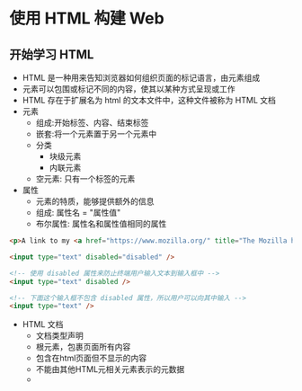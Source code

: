 # 使用 HTML 构建 Web

## 开始学习 HTML

- HTML 是一种用来告知浏览器如何组织页面的标记语言，由元素组成
- 元素可以包围或标记不同的内容，使其以某种方式呈现或工作
- HTML 存在于扩展名为 html 的文本文件中，这种文件被称为 HTML 文档
- 元素
  - 组成:开始标签、内容、结束标签
  - 嵌套:将一个元素置于另一个元素中
  - 分类
    - 块级元素
    - 内联元素
  - 空元素: 只有一个标签的元素
- 属性
  - 元素的特质，能够提供额外的信息
  - 组成: 属性名 = "属性值"
  - 布尔属性: 属性名和属性值相同的属性

```HTML
<p>A link to my <a href="https://www.mozilla.org/" title="The Mozilla homepage" target="_blank">favorite website</a>.</p>

<input type="text" disabled="disabled" />

<!-- 使用 disabled 属性来防止终端用户输入文本到输入框中 -->
<input type="text" disabled />

<!-- 下面这个输入框不包含 disabled 属性，所以用户可以向其中输入 -->
<input type="text" />

```

- HTML 文档
  - <!DOCTYPE html> 文档类型声明
  - <html> 根元素，包裹页面所有内容
  - <head> 包含在html页面但不显示的内容
  - <meta> 不能由其他HTML元相关元素表示的元数据
  - <title> 页面标题
  - <body> 所有显示在页面上的内容

```html
<!DOCTYPE html>
<html lang="zh-CN">
  <head>
    <meta charset="utf-8" />
    <title>我的测试站点</title>
  </head>
  <body>
    <p>这是我的页面</p>
  </body>
</html>
```

- 空白处理
  - HTML 对于空白，会将连续出现的空白字符减少为一个单独的空白符
- 实体引用
  - 对于在 HTML 中的特殊字符，如果需要在页面以原本形式展示，需要使用特殊的编码，也就是字符引用
  - 每个字符引用以符号&开头，以分号；结束

## HTML 元信息

- html 元信息包含在 head 元素中，包含页面加载后不会在浏览器中显示的信息
- title 元素
  - 表示整个 HTML 文档的标题
  - 页面被收藏时，作为建议的书签名
- meta 元素
  - charset 属性可以指定文档中的字符编码
  - name 属性指定 meta 元素的类型，说明该元素包含了什么类型的信息
  - content 属性制定了实际的元数据内容
    - 通常当 name 为 description 时，content 内容被显示为搜索引擎显示的结果页
- 增加自定义图标

  - 保存图片，以 ico、gif 或 png 后缀
  - 通过 link 元素导入，rel 属性指定图标形式

- 在 HTML 中应用 CSS 和 Javascript
  - CSS: 使用 link 元素
    - rel 属性等于 stylesheet 表示样式表
    - href 属性包含样式表的路径
  - Javascript: 使用 script 元素
    - src 属性指向脚本路径
    - defer 属性表示解析 HTML 之后再加载脚本
  ```html
  <!DOCTYPE html>
  <html lang="en-US">
    <head>
      <meta charset="utf-8" />
      <meta name="viewport" content="width=device-width" />
      <title>&lt;title&gt; element</title>
      <meta name="author" content="Chris Mills" />
      <meta
        name="description"
        content="The MDN Web Docs Learning Area aims to provide
        complete beginners to the Web with all they need to know to get
        started with developing web sites and applications."
      />
      <link rel="stylesheet" href="style.css" />
      <script src="script.js" defer></script>
    </head>
    <body>
      <h1>&lt;h1&gt; element</h1>
      <p>Japanese example: ご飯が熱い。</p>
    </body>
  </html>
  ```

## HTML 的标题和段落

- p 元素
  - 表示段落
- h 元素
  - 表示标题
  - 可以分为 h1~h6
  - 是一个语义元素，包裹的文本具有页面上顶级标题的作用

```html
<h1>我是文章的标题</h1>
<p>我是一个段落，千真万确。</p>

<h1>静夜思</h1>
<p>床前明月光，疑是地上霜。</p>
<p>举头望明月，低头思故乡。</p>
```

### 强调与重要性

- em 元素
  - 表示强调
- strong 元素
  - 表示重要性
- b 元素
  - 表示粗体
- i 元素
  - 表示斜体
- u 元素
  - 表示下划线

### 列表

- ul 元素
  - 表示无序列表
- ol 元素
  - 表示有序列表
- li 元素
  - 表示列表项
- dl 元素
  - 表示描述列表
- dt 元素
  - 表示描述列表中的术语
- dd 元素
  - 表示描述列表中术语的描述

### 文档与网站架构

- 文档的基本组成

  - 页眉
    - header 元素
  - 导航栏
    - nav 元素
  - 主内容
    - main 元素
    - 文章
      - article 元素
    - 分区
      - section 元素
  - 侧边栏
    - aside 元素
  - 页脚
    - footer 元素

- 无语义元素
  - div 元素
    - 块级元素
  - span 元素
    - 内联元素
- br 元素
  - 换行元素
- hr 元素
  - 水平分割线

### 文本格式进阶

- 引用
  - 块引用
    - blockquote 元素
      - cite 属性指向引用资源
  - 行内引用
    - q 元素
      - cite 属性指向引用资源
- 引文
  - cite 元素，通常包含所引用资源的标题
- 缩略语
  - abbr 元素
  - 包裹一个专用名词，使用 title 属性对其解释
- 标记联系方式
  - address 元素，仅仅包含联系方式
- 上标和下标
  - 上标 sup 元素
  - 下标 sub 元素

### 创建超链接

- 通过 a 元素创建
  - href 属性指向一个基本链接
  - title 属性添加支持信息
- 超链接可以包含不同的内容形成不同链接
- URL
  - 统一资源定位符
  - 是一个定义了在网络上的位置的文本字符串
  - 绝对 URL
    - 指向由其在 Web 上的绝对位置定义的位置，包括协议和域名
  - 相对 URL
    - 指向与你链接的文件相关的位置
- 发送邮件
  - 使用 mailto:

## 多媒体和嵌入

### 图片

- img 元素
  - src 属性指向嵌入页面的图像
  - alt 属性表示图像文本描述
  - width 属性 宽度
  - height 属性 高度
  - title 属性 为图片
- 媒体资源和许可
  - 许可类型
    - 版权所有
    - 自由许可
      - MIT、BSD、CC
    - 公共领域 CC0
- figure 元素
  - 为图片提供一个语义容器
  - 包含一个图片 img 和图片说明元素 figcaption
- 背景图片
  - 使用 CSS 属性 background-image
  - url 函数引入图片
- 网页上的其他图片
  - Canvas、SVG、WebGL、音频和视频、WebRTC

### 视频和音频内容

- 使用原生的 HTML 解决基于插件的技术
  - video 视频元素
  - audio 音频元素
- 常见属性

  - src 指向资源
  - controls 让资源包含控制界面
  - width、height 宽高
  - autoplay 自动播放
  - loop 循环播放
  - muted 默认关闭声音
  - preload 缓冲文件
    - none 不缓冲文件
    - auto 缓存媒体文件
    - metadata 仅缓冲文件的元数据

- 多个播放源提高兼容性

  - 容器格式定义了构成媒体文件的音频轨道和视频轨道的存储结构
  - 通过 source 元素可以实现为音频或视频提供多个播放源的功能

- 显示视频文本
  - 提供音频/视频中话语的文字记录
  - 使用 WebVTT 文件格式和 track 元素
    - WebVTT 的后缀为.vtt
    - track 元素包含在 video 元素中

## HTML 表格

### 表格基础

- 表格是由行和列(表格数据)组成的结构化数据集
- table 元素
  - 表格标签
- td 元素
  - 单元格，表格的最小内容容器
- tr 元素
  - 单元行
- th 元素
  - 表格标题
- 合并单元格
  - colspan 属性 跨列
  - rowspan 属性 跨行
- 设置样式
  - 为整列设置样式
    - col 元素
    - colgroup 元素
  - 在 table 元素开始，使用 colgroup 元素包裹 col 元素，载 col 元素内设置属性，通过 span 属性设置应用列数，如果需要隔行应用，使用空 col 元素

### 表格进阶特性和无障碍

- caption 元素
  - 表格标题
- thead 元素
  - 表格的表头
- tbody 元素
  - 表格的主要部分
- tfoot 元素
  - 表格表尾

### HTML 调试

- HTML 代码具有宽松的特性
- [生成错误报告](https://validator.w3.org/)
